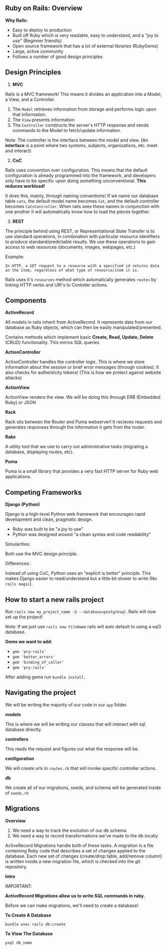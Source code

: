 ## Ruby on Rails: Overview

**Why Rails:**

* Easy to deploy to production
* Built off Ruby which is very readable, easy to understand, and a "joy to use" (Beginner friendly)
* Open source framework that has a lot of external libraries (RubyGems)
* Large, active community
* Follows a number of good design principles

## Design Principles  

1. **MVC**

Rails is a MVC framework! This means it divides an application into a Model, a View, and a Controller.

1. The `Model` retrieves information from storage and performs logic upon that information.
2. The `View` presents information
3. The `Controller` constructs the server's HTTP response and sends commands to the Model to fetch/update information.

Note: The controller is the interface between the model and view. (An **interface** is a point where two systems, subjects, organizations, etc. meet and interact)

2. **CoC**

Rails uses convention over configuration. This means that the default configuration is already programmed into the framework, and developers only have to be specific upon doing something unconventional. **This reduces workload!** 

It does this, mainly, through naming conventions! If we name our database table `cats`, the default model name becomes `Cat`, and the default controller becomes `CatsController`. When rails sees these names in conjunction with one another it will automatically know how to load the pieces together.

3. **REST**

The principle behind using REST, or Representational State Transfer is to use standard operations, in combination with particular resource identifiers to produce standard/predictable results. We use these operations to gain access to web resources (documents, images, webpages, etc.)

Example:
```
In HTTP, a GET request to a resource with a specified id returns data 
on the item, regardless of what type of resource/item it is. 
```
Rails uses it's `resources` method which automatically generates `routes` by linking HTTP verbs and URI's to Contoller actions.

## Components

**ActiveRecord**

All models in rails inherit from ActiveRecord. It represents data from our database as Ruby objects, which can then be easily manipulated/presented.

Contains methods which implement basic **Create, Read, Update, Delete** (CRUD) functionality. This mirros SQL queries

**ActionController**

ActionController handles the controller logic. This is where we store information about the session or brief error messages (through cookies). It also checks for authenticity tokens! (This is how we protect against website attacks)

**ActionView**

ActionView renders the view. We will be doing this through ERB (Embedded Ruby) or JSON

**Rack**

Rack sits between the Router and Puma webserver! It recieves requests and generates responses through the information it gets from the router.

**Rake**

A utility tool that we use to carry out administrative tasks (migrating a database, displaying routes, etc).

**Puma**

Puma is a small library that provides a very fast HTTP server for Ruby web applications.

## Competing Frameworks

**Django (Python)**

Django is a high-level Python web framework that encourages rapid development and clean, pragmatic design.

* Ruby was built to be "a joy to use"
* Python was designed around "a clean syntax and code readability"

Simularities:

Both use the MVC design principle. 

Differences:

Instead of using CoC, Python uses an "explicit is better" principle. This makes Django easier to read/understand but a little bit slower to write (No `rails magic`).

## How to start a new rails project

Run `rails new my_project_name -G --database=postgresql`. Rails will now set up the project!

Note: If we just use `rails new FileName` rails will auto default to using a sql3 database.

**Gems we want to add:**

* `gem 'pry-rails'`
* `gem 'better_errors'`
* `gem 'binding_of_caller'`
* `gem 'pry-rails'`

After adding gems run `bundle install`.

## Navigating the project

We will be writing the majority of our code in our `app` folder.

**models**

This is where we will be writing our classes that will interact with sql database directly.

**controllers**

This reads the request and figures out what the response will be.

**configuration**

We will create urls in `routes.rb` that will invoke specific controller actions.

**db**

We create all of our migrations, seeds, and schema will be generated inside of `seeds.rb`

## Migrations

**Overview**

1. We need a way to track the evolution of our db schema
2. We need a way to record transformations we've made to the db locally

ActiveRecord Migrations handle both of these tasks. A migration is a file containing Ruby code that describes a set of changes applied to the database. Each new set of changes (create/drop table, add/remove column) is written inside a new migration file, which is checked into the git repository.

**Intro**

IMPORTANT:

**ActiveRecord Migrations allow us to write SQL commands in ruby.**

Before we can make migrations, we'll need to create a database!

**To Create A Database**

`bundle exec rails db:create`

**To View The Database**

`psql db_name`










